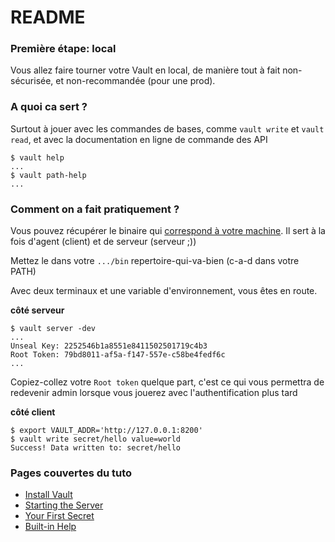 # README #

### Première étape: local ###

Vous allez faire tourner votre Vault en local, de manière tout à fait non-sécurisée, et non-recommandée (pour une prod).

### A quoi ca sert ? ###

Surtout à jouer avec les commandes de bases, comme `vault write` et `vault read`, et avec la documentation en ligne de commande des API

```
$ vault help
...
$ vault path-help
...
```

### Comment on a fait pratiquement ? ###


Vous pouvez récupérer le binaire qui [correspond à votre machine](https://www.vaultproject.io/downloads.html). Il sert à la fois d'agent (client) et de serveur (serveur ;))

Mettez le dans votre `.../bin` repertoire-qui-va-bien (c-a-d dans votre PATH)

Avec deux terminaux et une variable d'environnement, vous êtes en route.

**côté serveur**
```
$ vault server -dev
...
Unseal Key: 2252546b1a8551e8411502501719c4b3
Root Token: 79bd8011-af5a-f147-557e-c58be4fedf6c
...
```

Copiez-collez votre `Root token` quelque part, c'est ce qui vous permettra de redevenir admin lorsque vous jouerez avec l'authentification plus tard

**côté client**
```
$ export VAULT_ADDR='http://127.0.0.1:8200'
$ vault write secret/hello value=world
Success! Data written to: secret/hello
```

### Pages couvertes du tuto ###

* [Install Vault](https://www.vaultproject.io/intro/getting-started/install.html)
* [Starting the Server](https://www.vaultproject.io/intro/getting-started/dev-server.html)
* [Your First Secret](https://www.vaultproject.io/intro/getting-started/first-secret.html)
* [Built-in Help](https://www.vaultproject.io/intro/getting-started/help.html)
